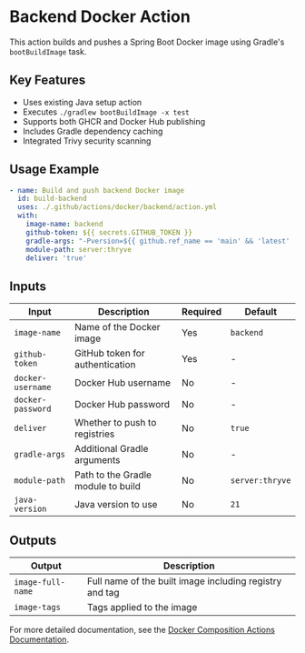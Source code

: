 # Backend Docker Action

This action builds and pushes a Spring Boot Docker image using Gradle's `bootBuildImage` task.

## Key Features

- Uses existing Java setup action
- Executes `./gradlew bootBuildImage -x test`
- Supports both GHCR and Docker Hub publishing
- Includes Gradle dependency caching
- Integrated Trivy security scanning

## Usage Example

```yaml
- name: Build and push backend Docker image
  id: build-backend
  uses: ./.github/actions/docker/backend/action.yml
  with:
    image-name: backend
    github-token: ${{ secrets.GITHUB_TOKEN }}
    gradle-args: "-Pversion=${{ github.ref_name == 'main' && 'latest' || github.ref_name }} -Penv=production"
    module-path: server:thryve
    deliver: 'true'
```

## Inputs

| Input | Description | Required | Default |
|-------|-------------|----------|---------|
| `image-name` | Name of the Docker image | Yes | `backend` |
| `github-token` | GitHub token for authentication | Yes | - |
| `docker-username` | Docker Hub username | No | - |
| `docker-password` | Docker Hub password | No | - |
| `deliver` | Whether to push to registries | No | `true` |
| `gradle-args` | Additional Gradle arguments | No | - |
| `module-path` | Path to the Gradle module to build | No | `server:thryve` |
| `java-version` | Java version to use | No | `21` |

## Outputs

| Output | Description |
|--------|-------------|
| `image-full-name` | Full name of the built image including registry and tag |
| `image-tags` | Tags applied to the image |

For more detailed documentation, see the [Docker Composition Actions Documentation](../../../../docs/workflows/docker-composition-actions.md#backend-docker-action).
